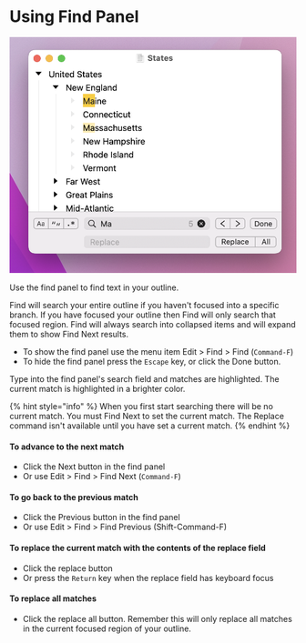 # Using Find Panel

![Find Panel](../.gitbook/assets/find.png)

Use the find panel to find text in your outline.

Find will search your entire outline if you haven't focused into a specific branch. If you have focused your outline then Find will only search that focused region. Find will always search into collapsed items and will expand them to show Find Next results.

* To show the find panel use the menu item Edit > Find > Find (`Command-F`)
* To hide the find panel press the `Escape` key, or click the Done button.

Type into the find panel's search field and matches are highlighted. The current match is highlighted in a brighter color.

{% hint style="info" %}
When you first start searching there will be no current match. You must Find Next to set the current match. The Replace command isn't available until you have set a current match.
{% endhint %}

#### To advance to the next match

* Click the Next button in the find panel
* Or use Edit > Find > Find Next (`Command-F`)

#### To go back to the previous match

* Click the Previous button in the find panel
* Or use Edit > Find > Find Previous (Shift-Command-F)

#### To replace the current match with the contents of the replace field

* Click the replace button
* Or press the `Return` key when the replace field has keyboard focus

#### To replace all matches

* Click the replace all button. Remember this will only replace all matches in the current focused region of your outline.
